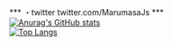 *** ・twitter  twitter.com/MarumasaJs ***
<br>
[![Anurag's GitHub stats](https://github-readme-stats.vercel.app/api?username=malken21&show_icons=true&theme=tokyonight)](https://github.com/anuraghazra/github-readme-stats)
<br>
[![Top Langs](https://github-readme-stats.vercel.app/api/top-langs/?username=malken21&layout=compact)](https://github.com/anuraghazra/github-readme-stats)



